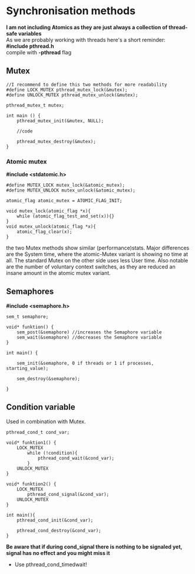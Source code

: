 # Synchronisation methods
**I am not including Atomics as they are just always a collection of thread-safe variables** <br />
As we are probably working with threads here's a short reminder: <br />
**#include pthread.h** <br />
compile with **-pthread** flag
## Mutex
```
//I recommend to define this two methods for more readability
#define LOCK_MUTEX pthread_mutex_lock(&mutex);
#define UNLOCK_MUTEX pthread_mutex_unlock(&mutex);

pthread_mutex_t mutex;

int main () {
    pthread_mutex_init(&mutex, NULL);

    //code

    pthread_mutex_destroy(&mutex);
}
```
### Atomic mutex
**#include <stdatomic.h>**
```
#define MUTEX_LOCK mutex_lock(&atomic_mutex);
#define MUTEX_UNLOCK mutex_unlock(&atomic_mutex);

atomic_flag atomic_mutex = ATOMIC_FLAG_INIT;

void mutex_lock(atomic_flag *x){
    while (atomic_flag_test_and_set(x)){}
}
void mutex_unlock(atomic_flag *x){
    atomic_flag_clear(x);
}

```
the two Mutex methods show similar (performance)stats.
Major differences are the System time, where the atomic-Mutex variant is showing no time at all. The standard Mutex on the other side uses less User time.
Also notable are the number of voluntary context switches, as they are reduced an insane amount in the atomic mutex variant.
## Semaphores
**#include <semaphore.h>**
```
sem_t semaphore;

void* funktion() {
    sem_post(&semaphore) //increases the Semaphore variable
    sem_wait(&semaphore) //decreases the Semaphore variable
}

int main() {

    sem_init(&semaphore, 0 if threads or 1 if processes, starting_value);

    sem_destroy(&semaphore);

}
```
## Condition variable
Used in combination with Mutex.
```
pthread_cond_t cond_var;

void* funktion1() {
    LOCK_MUTEX
        while (!condition){
            pthread_cond_wait(&cond_var);
        }
    UNLOCK_MUTEX
}

void* funktion2() {
    LOCK_MUTEX
        pthread_cond_signal(&cond_var);
    UNLOCK_MUTEX
}

int main(){
    pthread_cond_init(&cond_var);

    pthread_cond_destroy(&cond_var);
}
```
**Be aware that if during cond_signal there is nothing to be signaled yet, signal has no effect and you might miss it**
- Use pthread_cond_timedwait!